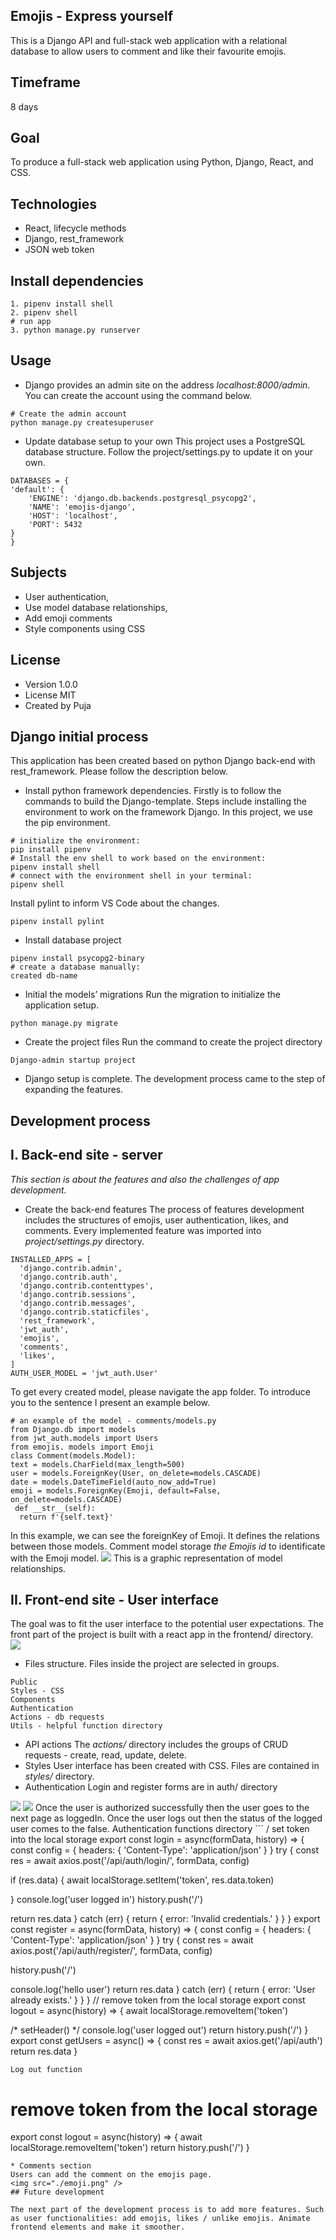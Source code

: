## Emojis - Express yourself
This is a Django API and full-stack web application with a relational database to allow users to comment and like their favourite emojis.
## Timeframe
8 days
## Goal
To produce a full-stack web application using Python, Django, React, and CSS.
## Technologies
- React, lifecycle methods
- Django, rest_framework
- JSON web token
## Install dependencies
```
1. pipenv install shell
2. pipenv shell
# run app
3. python manage.py runserver
```
## Usage
* Django provides an admin site on the address <i>localhost:8000/admin</i>.
You can create the account using the command below.
```
# Create the admin account
python manage.py createsuperuser
```
* Update database setup to your own
This project uses a PostgreSQL database structure. Follow the project/settings.py to update it on your own.
```
DATABASES = {
'default': {
    'ENGINE': 'django.db.backends.postgresql_psycopg2',
    'NAME': 'emojis-django',
    'HOST': 'localhost',
    'PORT': 5432
}
}
```
## Subjects
* User authentication,
* Use model database relationships,
* Add emoji comments
* Style components using CSS
## License
* Version 1.0.0
* License MIT
* Created by Puja
## Django initial process
This application has been created based on python Django back-end with rest_framework. Please follow the description below.
* Install python framework dependencies.
Firstly is to follow the commands to build the Django-template. Steps include installing the environment to work on the framework Django. In this project, we use the pip environment.
```
# initialize the environment:
pip install pipenv
# Install the env shell to work based on the environment:
pipenv install shell
# connect with the environment shell in your terminal:
pipenv shell
```
Install pylint to inform VS Code about the changes.
```
pipenv install pylint
```
* Install database project
```
pipenv install psycopg2-binary
# create a database manually:
created db-name
```
* Initial the models’ migrations
Run the migration to initialize the application setup.
```
python manage.py migrate
```
* Create the project files
Run the command to create the project directory
```
Django-admin startup project
```
* Django setup is complete.
The development process came to the step of expanding the features.
## Development process
## I. Back-end site - server
<i>This section is about the features and also the challenges of app development.</i>
* Create the back-end features
The process of features development includes the structures of emojis, user authentication, likes, and comments.
Every implemented feature was imported into <i>project/settings.py</i> directory.
```
INSTALLED_APPS = [
  'django.contrib.admin',
  'django.contrib.auth',
  'django.contrib.contenttypes',
  'django.contrib.sessions',
  'django.contrib.messages',
  'django.contrib.staticfiles',
  'rest_framework',
  'jwt_auth',
  'emojis',
  'comments',
  'likes',
]
AUTH_USER_MODEL = 'jwt_auth.User'
```
To get every created model, please navigate the app folder.
To introduce you to the sentence I present an example below.
```
# an example of the model - comments/models.py
from Django.db import models
from jwt_auth.models import Users
from emojis. models import Emoji
class Comment(models.Model):
text = models.CharField(max_length=500)
user = models.ForeignKey(User, on_delete=models.CASCADE)
date = models.DateTimeField(auto_now_add=True)
emoji = models.ForeignKey(Emoji, default=False, on_delete=models.CASCADE)
 def __str__(self):
  return f'{self.text}'
```
In this example, we can see the foreignKey of Emoji. It defines the relations between those models.
Comment model storage <i>the Emojis id</i> to identificate with the Emoji model.
<img src="./photo.png" />
This is a graphic representation of model relationships.
## II. Front-end site - User interface
The goal was to fit the user interface to the potential user expectations.
The front part of the project is built with a react app in the frontend/ directory.
<img src="./home.png" />
* Files structure.
Files inside the project are selected in groups.
```
Public
Styles - CSS
Components
Authentication
Actions - db requests
Utils - helpful function directory
```
* API actions
The <i>actions/</i> directory includes the groups of CRUD requests - create, read, update, delete.
* Styles
User interface has been created with CSS. Files are contained in <i>styles/</i> directory.
* Authentication
Login and register forms are in auth/ directory
<img src="./login.png" />
<img src="./register.png" />
Once the user is authorized successfully then the user goes to the next page as loggedIn.
Once the user logs out then the status of the logged user comes to the false.
Authentication functions directory
```
/ set token into the local storage
export const login = async(formData, history) => {
 const config = {
   headers: {
     'Content-Type': 'application/json'
   }
 }
 try {
   const res = await axios.post('/api/auth/login/', formData, config)
  
   if (res.data) {
     await localStorage.setItem('token', res.data.token)
 
   }
   console.log('user logged in')
   history.push('/')
  
   return res.data
 } catch (err) {
   return { error: 'Invalid credentials.' }
 }
}
export const register = async(formData, history) => {
 const config = {
   headers: {
     'Content-Type': 'application/json'
   }
 }
 try {
   const res = await axios.post('/api/auth/register/', formData, config)
 
 
   history.push('/')
 
   console.log('hello user')
   return res.data
 } catch (err) {
   return { error: 'User already exists.' }
 }
}
// remove token from the local storage
export const logout = async(history) => {
  await localStorage.removeItem('token')
 
 /* setHeader() */
 console.log('user logged out')
 return history.push('/')
}
export const getUsers = async() => {
 const res = await axios.get('/api/auth')
  return res.data
}
```
Log out function
```
# remove token from the local storage
export const logout = async(history) => {
 await localStorage.removeItem('token')
return history.push('/')
}
```
* Comments section
Users can add the comment on the emojis page.
<img src="./emoji.png" />
## Future development
 
The next part of the development process is to add more features. Such as user functionalities: add emojis, likes / unlike emojis. Animate frontend elements and make it smoother.
 
 
